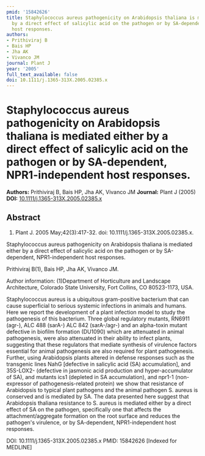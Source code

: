 ```yaml
---
pmid: '15842626'
title: Staphylococcus aureus pathogenicity on Arabidopsis thaliana is mediated either
  by a direct effect of salicylic acid on the pathogen or by SA-dependent, NPR1-independent
  host responses.
authors:
- Prithiviraj B
- Bais HP
- Jha AK
- Vivanco JM
journal: Plant J
year: '2005'
full_text_available: false
doi: 10.1111/j.1365-313X.2005.02385.x
---
```


# Staphylococcus aureus pathogenicity on Arabidopsis thaliana is mediated either by a direct effect of salicylic acid on the pathogen or by SA-dependent, NPR1-independent host responses.
**Authors:** Prithiviraj B, Bais HP, Jha AK, Vivanco JM
**Journal:** Plant J (2005)
**DOI:** [10.1111/j.1365-313X.2005.02385.x](https://doi.org/10.1111/j.1365-313X.2005.02385.x)

## Abstract

1. Plant J. 2005 May;42(3):417-32. doi: 10.1111/j.1365-313X.2005.02385.x.

Staphylococcus aureus pathogenicity on Arabidopsis thaliana is mediated either 
by a direct effect of salicylic acid on the pathogen or by SA-dependent, 
NPR1-independent host responses.

Prithiviraj B(1), Bais HP, Jha AK, Vivanco JM.

Author information:
(1)Department of Horticulture and Landscape Architecture, Colorado State 
University, Fort Collins, CO 80523-1173, USA.

Staphylococcus aureus is a ubiquitous gram-positive bacterium that can cause 
superficial to serious systemic infections in animals and humans. Here we report 
the development of a plant infection model to study the pathogenesis of this 
bacterium. Three global regulatory mutants, RN6911 (agr-), ALC 488 (sarA-) ALC 
842 (sarA-/agr-) and an alpha-toxin mutant defective in biofilm formation 
(DU1090) which are attenuated in animal pathogenesis, were also attenuated in 
their ability to infect plants, suggesting that these regulators that mediate 
synthesis of virulence factors essential for animal pathogenesis are also 
required for plant pathogenesis. Further, using Arabidopsis plants altered in 
defense responses such as the transgenic lines NahG [defective in salicylic acid 
(SA) accumulation], and 35S-LOX2- (defective in jasmonic acid production and 
hyper-accumulator of SA), and mutants ics1 (depleted in SA accumulation), and 
npr1-1 (non-expressor of pathogenesis-related protein) we show that resistance 
of Arabidopsis to typical plant pathogens and the animal pathogen S. aureus is 
conserved and is mediated by SA. The data presented here suggest that 
Arabidopsis thaliana resistance to S. aureus is mediated either by a direct 
effect of SA on the pathogen, specifically one that affects the 
attachment/aggregate formation on the root surface and reduces the pathogen's 
virulence, or by SA-dependent, NPR1-independent host responses.

DOI: 10.1111/j.1365-313X.2005.02385.x
PMID: 15842626 [Indexed for MEDLINE]
